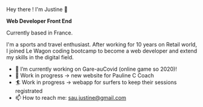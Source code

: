 Hey there ! I'm Justine 👋

**Web Developer Front End**

Currently based in France.

I'm a sports and travel enthusiast.
After working for 10 years on Retail world, I joined Le Wagon coding bootcamp to become a web developer and extend my skills in the digital field.


  * 🔭 I’m currently working on Gare-auCovid (online game so 2020)!
  * 🌱 Work in progress -> new website for Pauline C Coach
  * 🏄 Work in progress -> webapp for surfers to keep their sessions registrated
  * 📫 How to reach me: sau.justine@gmail.com
